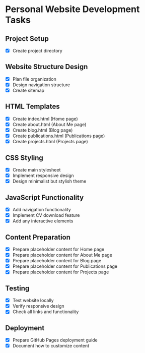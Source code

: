 # Personal Website Development Tasks

## Project Setup
- [x] Create project directory

## Website Structure Design
- [x] Plan file organization
- [x] Design navigation structure
- [x] Create sitemap

## HTML Templates
- [x] Create index.html (Home page)
- [x] Create about.html (About Me page)
- [x] Create blog.html (Blog page)
- [x] Create publications.html (Publications page)
- [x] Create projects.html (Projects page)

## CSS Styling
- [x] Create main stylesheet
- [x] Implement responsive design
- [x] Design minimalist but stylish theme

## JavaScript Functionality
- [x] Add navigation functionality
- [x] Implement CV download feature
- [x] Add any interactive elements

## Content Preparation
- [x] Prepare placeholder content for Home page
- [x] Prepare placeholder content for About Me page
- [x] Prepare placeholder content for Blog page
- [x] Prepare placeholder content for Publications page
- [x] Prepare placeholder content for Projects page

## Testing
- [x] Test website locally
- [x] Verify responsive design
- [x] Check all links and functionality

## Deployment
- [x] Prepare GitHub Pages deployment guide
- [x] Document how to customize content
